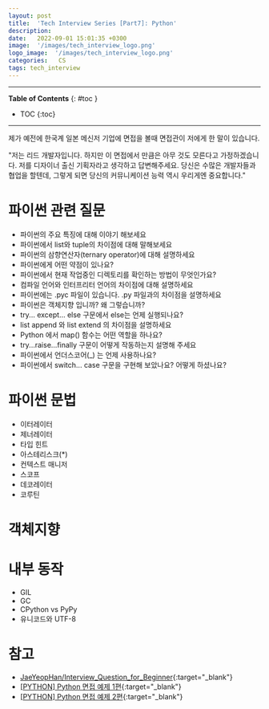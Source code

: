 ```yaml
---
layout: post
title:  'Tech Interview Series [Part7]: Python'
description: 
date:   2022-09-01 15:01:35 +0300
image:  '/images/tech_interview_logo.png'
logo_image:  '/images/tech_interview_logo.png'
categories:   CS
tags: tech_interview
---
```

---

**Table of Contents**
{: #toc }
*  TOC
{:toc}

---
제가 예전에 한국계 일본 메신저 기업에 면접을 볼때 면접관이 저에게 한 말이 있습니다.   

"저는 리드 개발자입니다. 하지만 이 면접에서 만큼은  아무 것도 모른다고 가정하겠습니다. 저를 디자이너 출신 기획자라고 생각하고 답변해주세요. 당신은 수많은 개발자들과 협업을 할텐데, 그렇게 되면 당신의 커뮤니케이션 능력 역시 우리게엔 중요합니다."  


# 파이썬 관련 질문

- 파이썬의 주요 특징에 대해 이야기 해보세요
- 파이썬에서 list와 tuple의 차이점에 대해 말해보세요
- 파이썬의 삼향연산자(ternary operator)에 대해 설명하세요
- 파이썬에게 어떤 약점이 있나요?
- 파이썬에서 현재 작업중인 디렉토리를 확인하는 방법이 무엇인가요?
- 컴파일 언어와 인터프리터 언어의 차이점에 대해 설명하세요
- 파이썬에는 .pyc 파일이 있습니다. .py 파일과의 차이점을 설명하세요
- 파이썬은 객체지향 입니까? 왜 그렇습니까?
- try... except... else 구문에서 else는 언제 실행되나요?
- list append 와 list extend 의 차이점을 설명하세요
- Python 에서 map() 함수는 어떤 역할을 하나요?
- try...raise...finally 구문이 어떻게 작동하는지 설명해 주세요
- 파이썬에서 언더스코어(_) 는 언제 사용하나요? 
- 파이썬에서 switch... case 구문을 구현해 보았나요? 어떻게 하셨나요?

# 파이썬 문법

- 이터레이터
- 제너레이터
- 타입 힌트
- 아스테리스크(*)
- 컨텍스트 매니저
- 스코프
- 데코레이터
- 코루틴

# 객체지향

# 내부 동작
- GIL
- GC
- CPython vs PyPy
- 유니코드와 UTF-8


# 참고
- [JaeYeopHan/Interview_Question_for_Beginner](https://github.com/JaeYeopHan/Interview_Question_for_Beginner){:target="_blank"}
- [[PYTHON] Python 면접 예제 1편](https://dingrr.com/blog/post/python-python-%EB%A9%B4%EC%A0%91-%EC%98%88%EC%A0%9C-1%ED%8E%B8){:target="_blank"}
- [[PYTHON] Python 면접 예제 2편](https://dingrr.com/blog/post/python-python-%EB%A9%B4%EC%A0%91-%EC%98%88%EC%A0%9C-2%ED%8E%B8){:target="_blank"}

